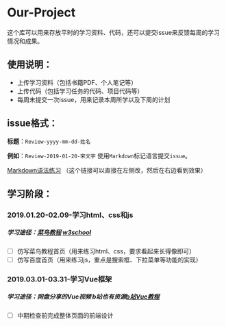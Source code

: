 # Our-Project
这个库可以用来存放平时的学习资料、代码，还可以提交issue来反馈每周的学习情况和成果。
## 使用说明：
- 上传学习资料（包括书籍PDF、个人笔记等）
- 上传代码（包括学习任务的代码、项目代码等）
- 每周末提交一次issue，用来记录本周所学以及下周的计划
## issue格式：
**标题**：`Review-yyyy-mm-dd-姓名`

**例如**：`Review-2019-01-20-宋文宇`
使用`Markdown`标记语言提交`issue`。

[Markdown语法练习](https://www.zybuluo.com/mdeditor?url=https://www.zybuluo.com/static/editor/md-help.markdown)
（这个链接可以直接在左侧改，然后在右边看到效果）

## 学习阶段：
### 2019.01.20-02.09-学习html、css和js
##### 学习途径：[菜鸟教程](http://www.runoob.com/)      [w3school](http://www.w3school.com.cn/) 
- [ ] 仿写菜鸟教程首页（用来练习html、css，要求看起来长得像即可）
- [ ] 仿写百度首页（用来练习js，重点是搜索框、下拉菜单等功能的实现）
### 2019.03.01-03.31-学习Vue框架
##### 学习途径：网盘分享的Vue视频  b站也有资源[b站Vue教程](https://www.bilibili.com/video/av36650577)
- [ ] 中期检查前完成整体页面的前端设计
